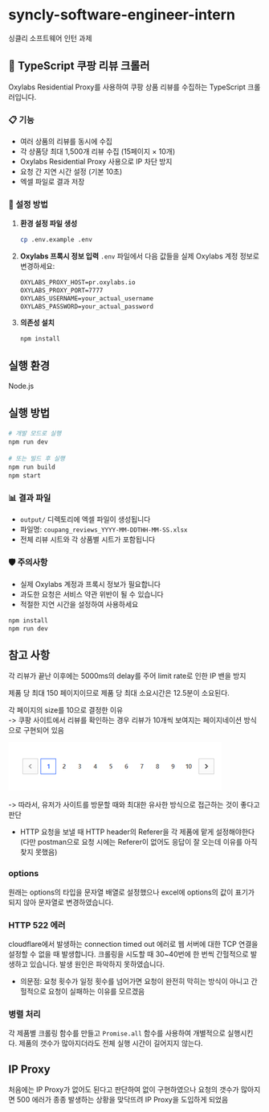 # syncly-software-engineer-intern

싱클리 소프트웨어 인턴 과제

## 🚀 TypeScript 쿠팡 리뷰 크롤러

Oxylabs Residential Proxy를 사용하여 쿠팡 상품 리뷰를 수집하는 TypeScript 크롤러입니다.

### 📋 기능

- 여러 상품의 리뷰를 동시에 수집
- 각 상품당 최대 1,500개 리뷰 수집 (15페이지 × 10개)
- Oxylabs Residential Proxy 사용으로 IP 차단 방지
- 요청 간 지연 시간 설정 (기본 10초)
- 엑셀 파일로 결과 저장

### 🔧 설정 방법

1. **환경 설정 파일 생성**

   ```bash
   cp .env.example .env
   ```

2. **Oxylabs 프록시 정보 입력**
   `.env` 파일에서 다음 값들을 실제 Oxylabs 계정 정보로 변경하세요:

   ```
   OXYLABS_PROXY_HOST=pr.oxylabs.io
   OXYLABS_PROXY_PORT=7777
   OXYLABS_USERNAME=your_actual_username
   OXYLABS_PASSWORD=your_actual_password
   ```

3. **의존성 설치**
   ```bash
   npm install
   ```

## 실행 환경

Node.js

## 실행 방법

```bash
# 개발 모드로 실행
npm run dev

# 또는 빌드 후 실행
npm run build
npm start
```

### 📊 결과 파일

- `output/` 디렉토리에 엑셀 파일이 생성됩니다
- 파일명: `coupang_reviews_YYYY-MM-DDTHH-MM-SS.xlsx`
- 전체 리뷰 시트와 각 상품별 시트가 포함됩니다

### 🛡️ 주의사항

- 실제 Oxylabs 계정과 프록시 정보가 필요합니다
- 과도한 요청은 서비스 약관 위반이 될 수 있습니다
- 적절한 지연 시간을 설정하여 사용하세요

```
npm install
npm run dev
```

## 참고 사항

각 리뷰가 끝난 이후에는 5000ms의 delay를 주어 limit rate로 인한 IP 밴을 방지

제품 당 최대 150 페이지이므로 제품 당 최대 소요시간은 12.5분이 소요된다.

각 페이지의 size를 10으로 결정한 이유 <br>
-> 쿠팡 사이트에서 리뷰를 확인하는 경우 리뷰가 10개씩 보여지는 페이지네이션 방식으로 구현되어 있음

![쿠팡 리뷰 페이지네이션](image.png)

-> 따라서, 유저가 사이트를 방문할 때와 최대한 유사한 방식으로 접근하는 것이 좋다고 판단

- HTTP 요청을 보낼 때 HTTP header의 Referer을 각 제품에 맡게 설정해야한다 (다만 postman으로 요청 시에는 Referer이 없어도 응답이 잘 오는데 이유를 아직 찾지 못했음)

### options

원래는 options의 타입을 문자열 배열로 설정했으나 excel에 options의 값이 표기가 되지 않아
문자열로 변경하였습니다.

### HTTP 522 에러

cloudflare에서 발생하는 connection timed out 에러로 웹 서버에 대한 TCP 연결을 설정할 수 없을 때 발생합니다. 크롤링을 시도할 때 30~40번에 한 번씩 간헐적으로 발생하고 있습니다. 발생 원인은 파악하지 못하였습니다.

- 의문점: 요청 횟수가 일정 횟수를 넘어가면 요청이 완전히 막히는 방식이 아니고 간헐적으로 요청이 실패하는 이유를 모르겠음

### 병렬 처리

각 제품별 크롤링 함수를 만들고 `Promise.all` 함수를 사용하여 개별적으로 실행시킨다. 제품의 갯수가 많아지더라도 전체 실행 시간이 길어지지 않는다.

## IP Proxy

처음에는 IP Proxy가 없어도 된다고 판단하여 없이 구현하였으나 요청의 갯수가 많아지면 500 에러가 종종 발생하는 상황을 맞닥뜨려 IP Proxy을 도입하게 되었음
